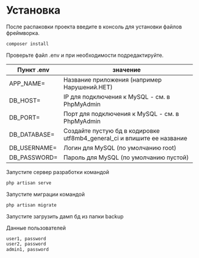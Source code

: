 # Установка

После распаковки проекта введите в консоль для установки файлов фреймворка.

```sh
composer install
```

Проверьте файл .env и при необходимости подредактируйте.

| Пункт .env   | значение                                                                |
| ------------ | ----------------------------------------------------------------------- |
| APP_NAME=    | Название приложения (например Нарушений.НЕТ)                            |
| DB_HOST=     | IP для подключения к MySQL - см. в PhpMyAdmin                           |
| DB_PORT=     | Порт для подключения к MySQL - см. в PhpMyAdmin                         |
| DB_DATABASE= | Создайте пустую бд в кодировке utf8mb4_general_ci и впишите ее название |
| DB_USERNAME= | Логин для MySQL (по умолчанию root)                                     |
| DB_PASSWORD= | Пароль для MySQL (по умолчанию пустой)                                  |

Запустите сервер разработки командой

```sh
php artisan serve
```

Запустите миграции командой

```sh
php artisan migrate
```

Запустите загрузить дамп бд из папки backup

Данные пользователей

```sh
user1, password
user2, password
admin1, password
```

